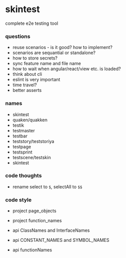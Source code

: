 # skintest
complete e2e testing tool

### questions

* reuse scenarios - is it good? how to implement?
* scenarios are sequantial or standalone?
* how to store secrets?
* sync feature name and file name
* how to wait when angular/react/view etc. is loaded?
* think about cli
* eslint is very important
* time travel?
* better asserts


### names

* skintest
* quaken/quakken
* testik
* testmaster
* testbar
* teststory/teststoriya
* testpage
* testsprint
* testscene/testskin
* skintest

### code thoughts

* rename select to `$`, selectAll to `$$`

### code style

* project page_objects
* project function_names

* api ClassNames and InterfaceNames
* api CONSTANT_NAMES and SYMBOL_NAMES
* api functionNames